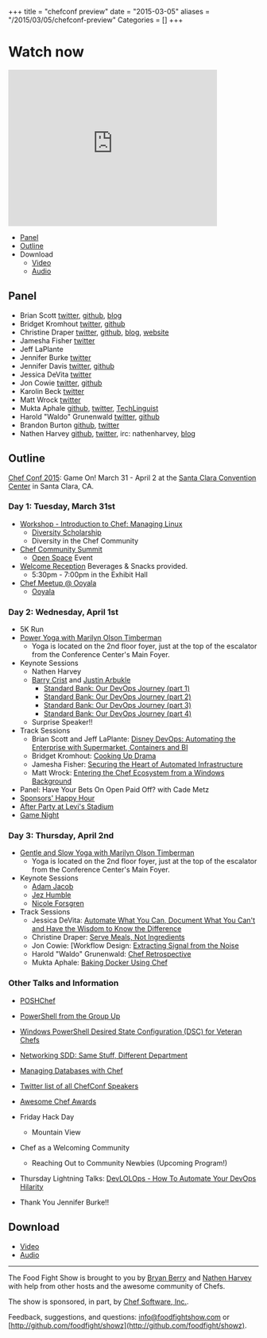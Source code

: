+++
title = "chefconf preview"
date = "2015-03-05"
aliases = "/2015/03/05/chefconf-preview"
Categories = []
+++

# Watch now

<iframe width="420" height="315" src="http://www.youtube.com/embed/2adf-KAz7L8" frameborder="0" allowfullscreen></iframe>

* [Panel](http://foodfightshow.org/2015/03/chefconf-preview.html#panel)
* [Outline](http://foodfightshow.org/2015/03/chefconf-preview.html#outline)
* Download
  * [Video](http://youtu.be/2adf-KAz7L8)
  * [Audio](http://traffic.libsyn.com/foodfight/Episode89-ChefConf-Preview.mp3)

Panel<a name="panel"></a>
-----

* Brian Scott [twitter](http://twitter.com/brainscott), [github](https://github.com/bscott), [blog](http://blog.bscott.me/)
* Bridget Kromhout [twitter](http://twitter.com/bridgetkromhout), [github](https://github.com/bridgetkromhout)
* Christine Draper [twitter](http://twitter.com/CristineDraper), [github](https://github.com/christinedraper), [blog](https://christinemdraper.wordpress.com/), [website](http://www.thirdwaveinsights.com/automate-insights/)
* Jamesha Fisher [twitter](http://twitter.com/jamfish728)
* Jeff LaPlante
* Jennifer Burke [twitter](https://twitter.com/jennyraesea)
* Jennifer Davis [twitter](http://twitter.com/sigje), [github](https://github.com/iennae)
* Jessica DeVita [twitter](http://twitter.com/ubergeekgirl)
* Jon Cowie [twitter](http://twitter.com/jonlives), [github](http://github.com/jonlives)
* Karolin Beck [twitter](http://twitter.com/karobeck)
* Matt Wrock [twitter](http://twitter.com/mwrockx)
* Mukta Aphale  [github](http://github.com/muktaa), [twitter](http://twitter.com/muktaa), [TechLinguist](http://muktaaa.wordpress.com)
* Harold "Waldo" Grunenwald [twitter](https://twitter.com/gwaldo), [github](https://github.com/gwaldo)
* Brandon Burton [github](http://github.com/solarce), [twitter](https://twitter.com/solarce)
* Nathen Harvey [github](http://github.com/nathenharvey), [twitter](http://twitter.com/nathenharvey), irc: nathenharvey, [blog](http://nathenharvey.com)

<!-- more -->

Outline<a name="outline"></a>
-------

[Chef Conf 2015](https://www.chef.io/chefconf/): Game On! March 31 - April 2 at the [Santa Clara Convention Center](http://www.santaclara.org/conventioncenter/) in Santa Clara, CA.

### Day 1: Tuesday, March 31st

  * [Workshop - Introduction to Chef: Managing Linux](http://sched.co/2JIu)
    * [Diversity Scholarship](https://www.chef.io/blog/2015/03/05/apply-for-a-chefconf-2015-diversity-scholarship-by-march-13/)
    * Diversity in the Chef Community
  * [Chef Community Summit](http://sched.co/2Ufm)
    * [Open Space](http://en.wikipedia.org/wiki/Open_Space_Technology) Event
  * [Welcome Reception](http://sched.co/2R0P) Beverages & Snacks provided.
    * 5:30pm - 7:00pm in the Exhibit Hall
  * [Chef Meetup @ Ooyala](http://sched.co/2R2Q)
    * [Ooyala](https://www.google.com/maps?f=q&hl=en&geocode&q=4750+Patrick+Henry+Dr,+Santa+Clara,+CA&z=13&layer=t&iframe=yes&w=i:100;&sidebar=no&bg=no)

### Day 2: Wednesday, April 1st

  * 5K Run
  * [Power Yoga with Marilyn Olson Timberman](http://sched.co/2P5P)
    * Yoga is located on the 2nd floor foyer, just at the top of the escalator from the Conference Center's Main Foyer.
  * Keynote Sessions
    * Nathen Harvey
    * [Barry Crist](https://twitter.com/barry_crist) and [Justin Arbukle](https://twitter.com/dromologue)
      * [Standard Bank: Our DevOps Journey (part 1)](https://www.chef.io/blog/2015/01/21/standard-bank-our-devops-journey-part-1/)
      * [Standard Bank: Our DevOps Journey (part 2)](https://www.chef.io/blog/2015/02/02/standard-bank-our-devops-journey-part-2/)
      * [Standard Bank: Our DevOps Journey (part 3)](https://www.chef.io/blog/2015/02/16/standard-bank-our-devops-journey-part-3/)
      * [Standard Bank: Our DevOps Journey (part 4)](https://www.chef.io/blog/2015/03/02/standard-bank-our-devops-journey-pt-4/)
    * Surprise Speaker!!
  * Track Sessions
    * Brian Scott and Jeff LaPlante: [Disney DevOps: Automating the Enterprise with Supermarket, Containers and BI](http://sched.co/2UfZ)
    * Bridget Kromhout: [Cooking Up Drama](http://sched.co/2HaE)
    * Jamesha Fisher: [Securing the Heart of Automated Infrastructure](http://sched.co/2HZQ)
    * Matt Wrock: [Entering the Chef Ecosystem from a Windows Background](http://sched.co/2IAw)
  * Panel: Have Your Bets On Open Paid Off? with Cade Metz
  * [Sponsors' Happy Hour](http://sched.co/2P5Q)
  * [After Party at Levi's Stadium](http://sched.co/2OuP)
  * [Game Night](http://sched.co/2OuL)

### Day 3: Thursday, April 2nd

  * [Gentle and Slow Yoga with Marilyn Olson Timberman](http://sched.co/2OuT)
    * Yoga is located on the 2nd floor foyer, just at the top of the escalator from the Conference Center's Main Foyer.
  * Keynote Sessions
    * [Adam Jacob](https://twitter.com/adamhjk)
    * [Jez Humble](https://twitter.com/jezhumble)
    * [Nicole Forsgren](https://twitter.com/nicolefv)
  * Track Sessions
    * Jessica DeVita: [Automate What You Can, Document What You Can't and Have the Wisdom to Know the Difference](http://sched.co/2Ha8)
    * Christine Draper: [Serve Meals, Not Ingredients](http://sched.co/2HtH)
    * Jon Cowie: [Workflow Design: [Extracting Signal from the Noise](http://sched.co/2HtI)
    * Harold "Waldo" Grunenwald: [Chef Retrospective](http://sched.co/2HYx)
    * Mukta Aphale: [Baking Docker Using Chef](http://sched.co/2HaN)

### Other Talks and Information

  * [POSHChef](http://sched.co/2Pwm)
  * [PowerShell from the Group Up](http://sched.co/2HUw)
  * [Windows PowerShell Desired State Configuration (DSC) for Veteran Chefs](http://sched.co/2Iw8)
  * [Networking SDD: Same Stuff, Different Department](http://sched.co/2HaF)
  * [Managing Databases with Chef](http://sched.co/2HYh)

  * [Twitter list of all ChefConf Speakers](https://twitter.com/chef/lists/chefconf-2015-speakers/members)

* [Awesome Chef Awards](http://sched.co/2OuK)
* Friday Hack Day
  * Mountain View
* Chef as a Welcoming Community
  * Reaching Out to Community Newbies (Upcoming Program!)
* Thursday Lightning Talks: [DevLOLOps - How To Automate Your DevOps Hilarity](http://sched.co/2HaK)
* Thank You Jennifer Burke!!


Download
--------
* [Video](http://youtu.be/2adf-KAz7L8)
* [Audio](http://traffic.libsyn.com/foodfight/Episode89-ChefConf-Preview.mp3)

<hr />

The Food Fight Show is brought to you by [Bryan Berry](https://twitter.com/bryanwb) and [Nathen Harvey](https://twitter.com/nathenharvey) with help from other hosts and the awesome community of Chefs.

The show is sponsored, in part, by [Chef Software, Inc.](http://chef.io).

Feedback, suggestions, and questions:  [info@foodfightshow.com](mailto:info@foodfightshow.com) or  [http://github.com/foodfight/showz](http://github.com/foodfight/showz).
